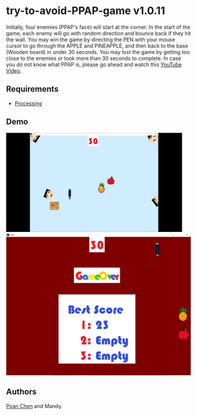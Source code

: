 # try-to-avoid-PPAP-game v1.0.11
Initially, four enemies (PPAP's face) will start at the corner. In the start of the game, each enemy will go with random direction and bounce back if they hit the wall. You may win the game by directing the PEN with your mouse cursor to go through the APPLE and PINEAPPLE, and then back to the base (Wooden board) in under 30 seconds. You may lost the game by getting too close to the enemies or took more than 30 seconds to complete. In case you do not know what PPAP is, please go ahead and watch this [YouTube Video](https://www.youtube.com/watch?v=0E00Zuayv9Q).

## Requirements
- [Processing](https://processing.org/download/)

## Demo
![Loading the first image](demo.gif)
![Loading the first image](demo.PNG)

## Authors
[Poan Chen](https://github.com/poanchen) and Mandy.
